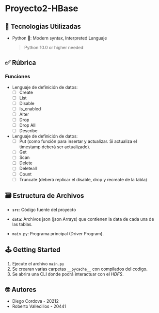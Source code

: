 # Proyecto2-HBase

## 📡 Tecnologias Utilizadas

- Python 🐍: Modern syntax, Interpreted Languaje
  > Python 10.0 or higher needed

## ✅ Rúbrica

### Funciones
- Lenguaje de definición de datos:
  - [ ] Create
  - [ ] List 
  - [ ] Disable
  - [ ] Is_enabled
  - [ ] Alter
  - [ ] Drop
  - [ ] Drop All
  - [ ] Describe

- Lenguaje de definición de datos:
  - [ ] Put (como función para insertar y actualizar. Si actualiza el timestamp deberá ser actualizado).
  - [ ] Get
  - [ ] Scan
  - [ ] Delete
  - [ ] Deleteall
  - [ ] Count
  - [ ] Truncate (deberá replicar el disable, drop y recreate de la tabla) 

## 🗃️ Estructura de Archivos

- **`src`**: Código fuente del proyecto

- **`data`**: Archivos json (json Arrays) que contienen la data de cada una de las tablas.

- `main.py`: Programa principal (Driver Program).

## 🕹️ Getting Started

1. Ejecute el archivo `main.py`
2. Se crearan varias carpetas `__pycache__` con compilados del codigo.
3. Se abrira una CLI donde podrá interactuar con el *HDFS*.

## 🤓 Autores

- Diego Cordova - 20212
- Roberto Vallecillos - 20441
